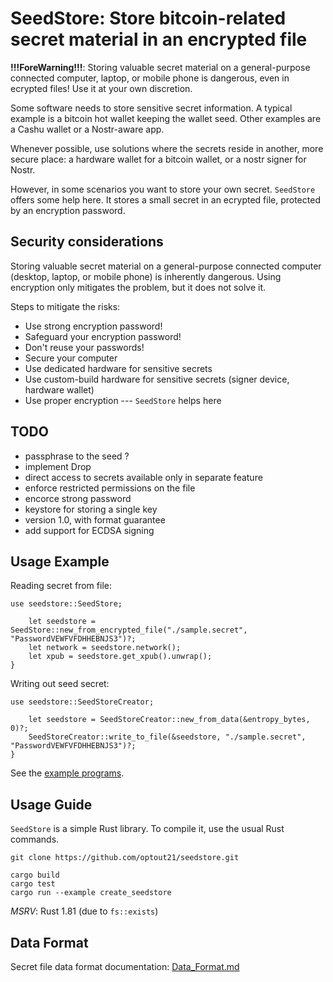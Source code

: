 # SeedStore: Store bitcoin-related secret material in an encrypted file

__!!!ForeWarning!!!__: Storing valuable secret material on a general-purpose connected computer, laptop, or mobile phone is dangerous, even in ecrypted files! Use it at your own discretion.

Some software needs to store sensitive secret information. A typical example is a bitcoin hot wallet keeping the wallet seed. Other examples are a Cashu wallet or a Nostr-aware app.

Whenever possible, use solutions where the secrets reside in another, more secure place: a hardware wallet for a bitcoin wallet, or a nostr signer for Nostr.

However, in some scenarios you want to store your own secret. `SeedStore` offers some help here. It stores a small secret in an ecrypted file, protected by an encryption password.


## Security considerations

Storing valuable secret material on a general-purpose connected computer (desktop, laptop, or mobile phone) is inherently dangerous. Using encryption only mitigates the problem, but it does not solve it.

Steps to mitigate the risks:

- Use strong encryption password!
- Safeguard your encryption password!
- Don't reuse your passwords!
- Secure your computer
- Use dedicated hardware for sensitive secrets
- Use custom-build hardware for sensitive secrets (signer device, hardware wallet)
- Use proper encryption --- `SeedStore` helps here


## TODO

- passphrase to the seed ?
- implement Drop
- direct access to secrets available only in separate feature
- enforce restricted permissions on the file
- encorce strong password
- keystore for storing a single key
- version 1.0, with format guarantee
- add support for ECDSA signing


## Usage Example

Reading secret from file:

```
use seedstore::SeedStore;

    let seedstore = SeedStore::new_from_encrypted_file("./sample.secret", "PasswordVEWFVFDHHEBNJS3")?;
    let network = seedstore.network();
    let xpub = seedstore.get_xpub().unwrap();
}
```

Writing out seed secret:

```
use seedstore::SeedStoreCreator;

    let seedstore = SeedStoreCreator::new_from_data(&entropy_bytes, 0)?;
    SeedStoreCreator::write_to_file(&seedstore, "./sample.secret", "PasswordVEWFVFDHHEBNJS3")?;
}
```

See the [example programs](seedstore/examples).


## Usage Guide

`SeedStore` is a simple Rust library. To compile it, use the usual Rust commands.

```
git clone https://github.com/optout21/seedstore.git
```

```
cargo build
cargo test
cargo run --example create_seedstore
```

_MSRV_: Rust 1.81 (due to `fs::exists`)

## Data Format
Secret file data format documentation: [Data_Format.md](Data_Format.md)
